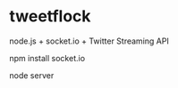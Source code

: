 tweetflock
=============

node.js + socket.io + Twitter Streaming API

npm install socket.io

node server
